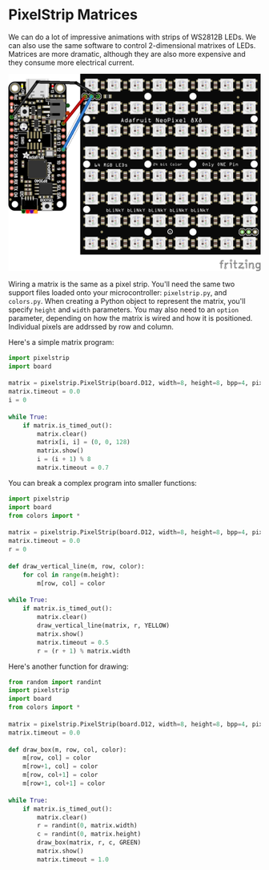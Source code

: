 # PixelStrip Matrices

We can do a lot of impressive animations with strips of WS2812B LEDs.  We can also use the same software to control 2-dimensional matrixes of LEDs.  Matrices are more dramatic, although they are also more expensive and they consume more electrical current.

![matrix_setup](./img/matrix_setup_bb.png)

Wiring a matrix is the same as a pixel strip.  You'll need the same two support files loaded onto your microcontroller: `pixelstrip.py`, and `colors.py`.  When creating a Python object to represent the matrix, you'll specify `height` and `width` parameters. You may also need to an `option` parameter, depending on how the matrix is wired and how it is positioned.  Individual pixels are addrssed by row and column.

Here's a simple matrix program:

```python
import pixelstrip
import board

matrix = pixelstrip.PixelStrip(board.D12, width=8, height=8, bpp=4, pixel_order=pixelstrip.GRB)
matrix.timeout = 0.0
i = 0

while True:
    if matrix.is_timed_out():
        matrix.clear()
        matrix[i, i] = (0, 0, 128)
        matrix.show()
        i = (i + 1) % 8
        matrix.timeout = 0.7
```

You can break a complex program into smaller functions:

```python
import pixelstrip
import board
from colors import *

matrix = pixelstrip.PixelStrip(board.D12, width=8, height=8, bpp=4, pixel_order=pixelstrip.GRB)
matrix.timeout = 0.0
r = 0

def draw_vertical_line(m, row, color):
    for col in range(m.height):
        m[row, col] = color

while True:
    if matrix.is_timed_out():
        matrix.clear()
        draw_vertical_line(matrix, r, YELLOW)
        matrix.show()
        matrix.timeout = 0.5
        r = (r + 1) % matrix.width
```

Here's another function for drawing:

```python
from random import randint
import pixelstrip
import board
from colors import *

matrix = pixelstrip.PixelStrip(board.D12, width=8, height=8, bpp=4, pixel_order=pixelstrip.GRB)
matrix.timeout = 0.0

def draw_box(m, row, col, color):
    m[row, col] = color
    m[row+1, col] = color
    m[row, col+1] = color
    m[row+1, col+1] = color

while True:
    if matrix.is_timed_out():
        matrix.clear()
        r = randint(0, matrix.width)
        c = randint(0, matrix.height)
        draw_box(matrix, r, c, GREEN)
        matrix.show()
        matrix.timeout = 1.0
```